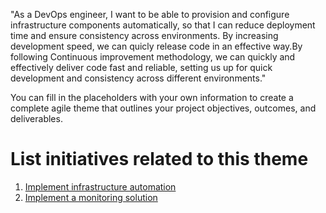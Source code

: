 "As a DevOps engineer, I want to be able to provision and configure infrastructure components automatically, 
so that I can reduce deployment time and ensure consistency across environments. By increasing development speed,
we can quicly release code in an effective way.By following Continuous improvement methodology, we can quickly and 
effectively deliver code fast and reliable, setting us up for quick development and consistency across different 
environments."

You can fill in the placeholders with your own information to create a complete agile theme that outlines your project objectives, outcomes, and deliverables.


# List initiatives related to this theme
1. [Implement infrastructure automation](./Initiatives/Initiative_1_DevOps.md)
2. [Implement a monitoring solution](./Initiatives/Initiative_2_DevOps.md)
